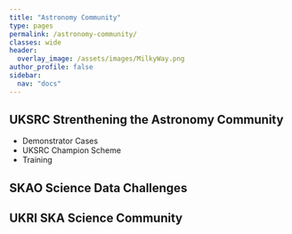 ```yaml
---
title: "Astronomy Community"
type: pages
permalink: /astronomy-community/
classes: wide
header:
  overlay_image: /assets/images/MilkyWay.png
author_profile: false
sidebar: 
  nav: "docs"
---
```


## UKSRC Strenthening the Astronomy Community ##

* Demonstrator Cases
* UKSRC Champion Scheme
* Training


## SKAO Science Data Challenges ##

## UKRI SKA Science Community ##
